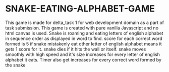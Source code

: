 # SNAKE-EATING-ALPHABET-GAME
This game is made for delta_task 1 for web development domain as a part of task submission.
This game is created with pure vanilla Javascript and no html canvas is used.
Snake is roaming and eating letters of english alphabet in sequence order as displayed in word to find.
score for each correct word formed is 5 if snake mistakenly eat other letter of english alphabet means it gets 1 score 
for it.
snake dies if it hits the wall or itself.
snake moves smoothly with high speed and it's size increases for every letter of english alphabet it eats.
Timer also get increases for every correct word formed by the snake
